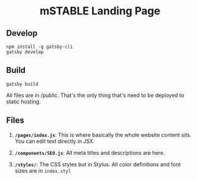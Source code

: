 <h1 align="center">
  mSTABLE Landing Page
</h1>


## Develop

    npm install -g gatsby-cli
    gatsby develop


## Build

    gatsby build
    
All files are in /public. That's the only thing that's need to be deployed to static hosting.


## Files

1.  **`/pages/index.js`**: This is where basically the whole website content sits. You can edit text directly in JSX.

2.  **`/components/SEO.js`**: All meta titles and descriptions are here.

3.  **`/styles/`**: The CSS styles but in Stylus. All color definitions and font sizes are in `index.styl`

